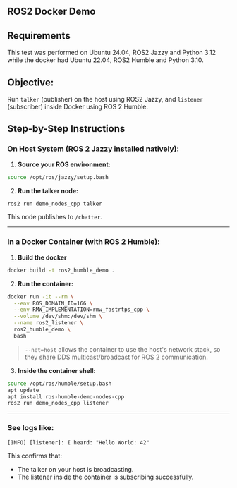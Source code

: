 ## ROS2 Docker Demo

## Requirements
This test was performed on Ubuntu 24.04, ROS2 Jazzy and Python 3.12 while the docker had Ubuntu 22.04, ROS2 Humble and Python 3.10.

## Objective: 

Run `talker` (publisher) on the host using ROS2 Jazzy, and `listener` (subscriber) inside Docker using ROS 2 Humble.

## Step-by-Step Instructions

### On Host System (ROS 2 Jazzy installed natively):

1. **Source your ROS environment:**

```bash
source /opt/ros/jazzy/setup.bash
```

2. **Run the talker node:**

```bash
ros2 run demo_nodes_cpp talker
```

This node publishes to `/chatter`.

---

### In a **Docker Container** (with ROS 2 Humble):
1. **Build the docker**

```bash
docker build -t ros2_humble_demo .
```

2. **Run the container:**

```bash
docker run -it --rm \
  --env ROS_DOMAIN_ID=166 \
  --env RMW_IMPLEMENTATION=rmw_fastrtps_cpp \
  --volume /dev/shm:/dev/shm \
  --name ros2_listener \
  ros2_humble_demo \
  bash
```

> `--net=host` allows the container to use the host's network stack, so they share DDS multicast/broadcast for ROS 2 communication.

3. **Inside the container shell:**

```bash
source /opt/ros/humble/setup.bash
apt update
apt install ros-humble-demo-nodes-cpp
ros2 run demo_nodes_cpp listener
```

---

### See logs like:

```
[INFO] [listener]: I heard: "Hello World: 42"
```

This confirms that:
- The talker on your host is broadcasting.
- The listener inside the container is subscribing successfully.
